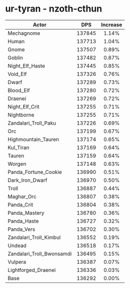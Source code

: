 # ur-tyran - nzoth-cthun
| Actor | DPS | Increase |
|---|:---:|:---:|
|Mechagnome|137845|1.14%|
|Human|137713|1.04%|
|Gnome|137507|0.89%|
|Goblin|137482|0.87%|
|Night_Elf_Haste|137445|0.85%|
|Void_Elf|137326|0.76%|
|Dwarf|137289|0.73%|
|Blood_Elf|137280|0.72%|
|Draenei|137269|0.72%|
|Night_Elf_Crit|137255|0.71%|
|Nightborne|137255|0.71%|
|Zandalari_Troll_Paku|137226|0.69%|
|Orc|137199|0.67%|
|Highmountain_Tauren|137174|0.65%|
|Kul_Tiran|137169|0.64%|
|Tauren|137159|0.64%|
|Worgen|137148|0.63%|
|Panda_Fortune_Cookie|136990|0.51%|
|Dark_Iron_Dwarf|136970|0.50%|
|Troll|136887|0.44%|
|Maghar_Orc|136807|0.38%|
|Panda_Crit|136804|0.38%|
|Panda_Mastery|136780|0.36%|
|Panda_Haste|136727|0.32%|
|Panda_Vers|136702|0.30%|
|Zandalari_Troll_Kimbul|136552|0.19%|
|Undead|136518|0.17%|
|Zandalari_Troll_Bwonsamdi|136495|0.15%|
|Vulpera|136387|0.07%|
|Lightforged_Draenei|136336|0.03%|
|Base|136292|0.00%|
